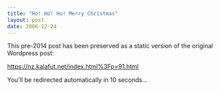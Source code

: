 ```yaml
---
title: "Ho! Ho! Ho! Merry Christmas"
layout: post
date: 2006-12-24
---
```


This pre-2014 post has been preserved as a static version of the original Wordpress post:

https://nz.kalafut.net/index.html%3Fp=91.html

You'll be redirected automatically in 10 seconds...

<head>
  <meta http-equiv="refresh" content="10;url=https://nz.kalafut.net/index.html%3Fp=91.html">
</head>


